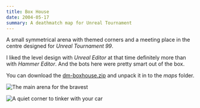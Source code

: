 ```yaml
---
title: Box House
date: 2004-05-17
summary: A deathmatch map for Unreal Tournament
---
```


A small symmetrical arena with themed corners and a meeting place in the centre designed for *Unreal Tournament 99*.

I liked the level design with *Unreal Editor* at that time definitely more than with *Hammer Editor*. And the bots here were pretty smart out of the box.

You can download the [dm-boxhouse.zip](https://github.com/astrochili/astrochili.github.io/blob/storage/dm-boxhouse.zip?raw=true) and unpack it in to the *maps* folder.

![The main arena for the bravest](dmboxhouse.jpg)

![A quiet corner to tinker with your car](dmboxhouse_garage.jpg)
